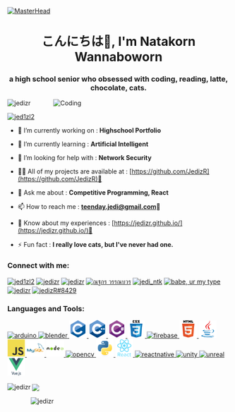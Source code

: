 [![MasterHead](https://camo.githubusercontent.com/5e3babfce4609dcd669a8f2a6d37b47c85486729942c57c5afbfc715f0b5dff7/68747470733a2f2f7777772e6469676974616c736f6c7574696f6e73657276696365732e636f6d2f696d672f73657276696365732f776562253230646576656c6f706d656e742e676966)](https://github.com/JedizR)
<h1 align="center">こんにちは👋, I'm Natakorn Wannaboworn</h1>
<h3 align="center">a high school senior who obsessed with coding, reading, latte, chocolate, cats.</h3>
<img align="right" alt="Coding" width="400" src="https://media2.giphy.com/media/f6hnhHkks8bk4jwjh3/giphy.gif?cid=6c09b952fbcb7a0d160c824a747b31bb1fef187e2dcf0f3e&ep=v1_internal_gifs_gifId&rid=giphy.gif&ct=s">

<p align="left"> <img src="https://komarev.com/ghpvc/?username=jedizr&label=Profile%20views&color=0e75b6&style=flat" alt="jedizr" /> </p>

<!-- <p align="left"> <a href="https://github.com/ryo-ma/github-profile-trophy"><img src="https://github-profile-trophy.vercel.app/?username=jedizr" alt="jedizr" /></a> </p> -->

<p align="left"> <a href="https://twitter.com/jed1zl2" target="blank"><img src="https://img.shields.io/twitter/follow/jed1zl2?logo=twitter&style=for-the-badge" alt="jed1zl2" /></a> </p>

- 🔭 I’m currently working on : **Highschool Portfolio**

- 🌱 I’m currently learning : **Artificial Intelligent**

- 🤝 I’m looking for help with : **Network Security**

- 👨‍💻 All of my projects are available at : [https://github.com/JedizR](https://github.com/JedizR)🔗

- 💬 Ask me about : **Competitive Programming, React**

- 📫 How to reach me : **teenday.jedi@gmail.com**🔗

- 📄 Know about my experiences : [https://jedizr.github.io/](https://jedizr.github.io/)🔗

- ⚡ Fun fact : **I really love cats, but I've never had one.**

<h3 align="left">Connect with me:</h3>
<p align="left">
<a href="https://twitter.com/jed1zl2" target="blank"><img align="center" src="https://raw.githubusercontent.com/rahuldkjain/github-profile-readme-generator/master/src/images/icons/Social/twitter.svg" alt="jed1zl2" height="30" width="40" /></a>
<a href="https://stackoverflow.com/users/jedizr" target="blank"><img align="center" src="https://raw.githubusercontent.com/rahuldkjain/github-profile-readme-generator/master/src/images/icons/Social/stack-overflow.svg" alt="jedizr" height="30" width="40" /></a>
<a href="https://codesandbox.com/jedizr" target="blank"><img align="center" src="https://raw.githubusercontent.com/rahuldkjain/github-profile-readme-generator/master/src/images/icons/Social/codesandbox.svg" alt="jedizr" height="30" width="40" /></a>
<a href="https://fb.com/ณฐกร วรรณบวร" target="blank"><img align="center" src="https://raw.githubusercontent.com/rahuldkjain/github-profile-readme-generator/master/src/images/icons/Social/facebook.svg" alt="ณฐกร วรรณบวร" height="30" width="40" /></a>
<a href="https://instagram.com/jedi_ntk" target="blank"><img align="center" src="https://raw.githubusercontent.com/rahuldkjain/github-profile-readme-generator/master/src/images/icons/Social/instagram.svg" alt="jedi_ntk" height="30" width="40" /></a>
<a href="https://www.youtube.com/c/babe, ur my type" target="blank"><img align="center" src="https://raw.githubusercontent.com/rahuldkjain/github-profile-readme-generator/master/src/images/icons/Social/youtube.svg" alt="babe, ur my type" height="30" width="40" /></a>
<a href="https://codeforces.com/profile/jedizr" target="blank"><img align="center" src="https://raw.githubusercontent.com/rahuldkjain/github-profile-readme-generator/master/src/images/icons/Social/codeforces.svg" alt="jedizr" height="30" width="40" /></a>
<a href="https://discord.gg/jedizR#8429" target="blank"><img align="center" src="https://raw.githubusercontent.com/rahuldkjain/github-profile-readme-generator/master/src/images/icons/Social/discord.svg" alt="jedizR#8429" height="30" width="40" /></a>
</p>

<h3 align="left">Languages and Tools:</h3>
<p align="left"> 
<!--   <a href="https://developer.android.com" target="_blank" rel="noreferrer"> <img src="https://raw.githubusercontent.com/devicons/devicon/master/icons/android/android-original-wordmark.svg" alt="android" width="40" height="40"/> </a>  -->
  <a href="https://www.arduino.cc/" target="_blank" rel="noreferrer"> <img src="https://cdn.worldvectorlogo.com/logos/arduino-1.svg" alt="arduino" width="40" height="40"/> </a> 
  <a href="https://www.blender.org/" target="_blank" rel="noreferrer"> <img src="https://download.blender.org/branding/community/blender_community_badge_white.svg" alt="blender" width="40" height="40"/> </a> 
  <a href="https://www.cprogramming.com/" target="_blank" rel="noreferrer"> <img src="https://raw.githubusercontent.com/devicons/devicon/master/icons/c/c-original.svg" alt="c" width="40" height="40"/> </a> 
  <a href="https://www.w3schools.com/cpp/" target="_blank" rel="noreferrer"> <img src="https://raw.githubusercontent.com/devicons/devicon/master/icons/cplusplus/cplusplus-original.svg" alt="cplusplus" width="40" height="40"/> </a> 
  <a href="https://www.w3schools.com/cs/" target="_blank" rel="noreferrer"> <img src="https://raw.githubusercontent.com/devicons/devicon/master/icons/csharp/csharp-original.svg" alt="csharp" width="40" height="40"/> </a> 
  <a href="https://www.w3schools.com/css/" target="_blank" rel="noreferrer"> <img src="https://raw.githubusercontent.com/devicons/devicon/master/icons/css3/css3-original-wordmark.svg" alt="css3" width="40" height="40"/> </a> 
  <a href="https://firebase.google.com/" target="_blank" rel="noreferrer"> <img src="https://www.vectorlogo.zone/logos/firebase/firebase-icon.svg" alt="firebase" width="40" height="40"/> </a> 
<!--   <a href="https://flutter.dev" target="_blank" rel="noreferrer"> <img src="https://www.vectorlogo.zone/logos/flutterio/flutterio-icon.svg" alt="flutter" width="40" height="40"/> </a>  -->
<!--   <a href="https://git-scm.com/" target="_blank" rel="noreferrer"> <img src="https://www.vectorlogo.zone/logos/git-scm/git-scm-icon.svg" alt="git" width="40" height="40"/> </a>  -->
  <a href="https://www.w3.org/html/" target="_blank" rel="noreferrer"> <img src="https://raw.githubusercontent.com/devicons/devicon/master/icons/html5/html5-original-wordmark.svg" alt="html5" width="40" height="40"/> </a> 
  <a href="https://www.java.com" target="_blank" rel="noreferrer"> <img src="https://raw.githubusercontent.com/devicons/devicon/master/icons/java/java-original.svg" alt="java" width="40" height="40"/> </a> 
  <a href="https://developer.mozilla.org/en-US/docs/Web/JavaScript" target="_blank" rel="noreferrer"> <img src="https://raw.githubusercontent.com/devicons/devicon/master/icons/javascript/javascript-original.svg" alt="javascript" width="40" height="40"/> </a> 
  <a href="https://www.mysql.com/" target="_blank" rel="noreferrer"> <img src="https://raw.githubusercontent.com/devicons/devicon/master/icons/mysql/mysql-original-wordmark.svg" alt="mysql" width="40" height="40"/> </a> 
  <a href="https://nodejs.org" target="_blank" rel="noreferrer"> <img src="https://raw.githubusercontent.com/devicons/devicon/master/icons/nodejs/nodejs-original-wordmark.svg" alt="nodejs" width="40" height="40"/> </a> 
  <a href="https://opencv.org/" target="_blank" rel="noreferrer"> <img src="https://www.vectorlogo.zone/logos/opencv/opencv-icon.svg" alt="opencv" width="40" height="40"/> </a> 
<!--   <a href="https://www.photoshop.com/en" target="_blank" rel="noreferrer"> <img src="https://raw.githubusercontent.com/devicons/devicon/master/icons/photoshop/photoshop-line.svg" alt="photoshop" width="40" height="40"/> </a>  -->
  <a href="https://www.python.org" target="_blank" rel="noreferrer"> <img src="https://raw.githubusercontent.com/devicons/devicon/master/icons/python/python-original.svg" alt="python" width="40" height="40"/> </a> 
  <a href="https://reactjs.org/" target="_blank" rel="noreferrer"> <img src="https://raw.githubusercontent.com/devicons/devicon/master/icons/react/react-original-wordmark.svg" alt="react" width="40" height="40"/> </a> 
  <a href="https://reactnative.dev/" target="_blank" rel="noreferrer"> <img src="https://reactnative.dev/img/header_logo.svg" alt="reactnative" width="40" height="40"/> </a> 
<!--   <a href="https://www.tensorflow.org" target="_blank" rel="noreferrer"> <img src="https://www.vectorlogo.zone/logos/tensorflow/tensorflow-icon.svg" alt="tensorflow" width="40" height="40"/> </a>  -->
  <a href="https://unity.com/" target="_blank" rel="noreferrer"> <img src="https://www.vectorlogo.zone/logos/unity3d/unity3d-icon.svg" alt="unity" width="40" height="40"/> </a> 
  <a href="https://unrealengine.com/" target="_blank" rel="noreferrer"> <img src="https://raw.githubusercontent.com/kenangundogan/fontisto/036b7eca71aab1bef8e6a0518f7329f13ed62f6b/icons/svg/brand/unreal-engine.svg" alt="unreal" width="40" height="40"/> </a> 
  <a href="https://vuejs.org/" target="_blank" rel="noreferrer"> <img src="https://raw.githubusercontent.com/devicons/devicon/master/icons/vuejs/vuejs-original-wordmark.svg" alt="vuejs" width="40" height="40"/> </a> </p>

<p><img align="left" height="173" src="https://github-readme-stats.vercel.app/api/top-langs/?username=anuraghazra&layout=compact&theme=codeSTACKr" alt="jedizr" /></p>

<p>&nbsp;<img align="center" height="173" src="https://github-readme-stats.vercel.app/api?username=jedizr&theme=codeSTACKr&show_icons=true" /></p>

<p><img align="left" height="309" src="https://github-readme-streak-stats.herokuapp.com/?user=jedizr&theme=codeSTACKr" alt="jedizr" /></p>

<!-- <p>&nbsp;<img align="center" height="300" src="https://github-readme-stats.vercel.app/api/wakatime?username=JedizR&layout=compact&theme=radical" /></p> -->
